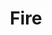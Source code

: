 ---
title: Fire
tags:
icon: fire
svg: '<svg xmlns="http://www.w3.org/2000/svg" width="24" height="24" fill="none" viewBox="0 0 24 24" stroke-width="1.5" stroke-linecap="round" stroke-linejoin="round" stroke="currentColor"><path d="M19.27 16.202A7.812 7.812 0 0 1 12.06 21c-4.313 0-7.81-3.492-7.81-7.8S5.89 7.13 8.455 3c4.806 2.1 4.806 8.4 4.806 8.4s1.579-3.038 4.806-4.5c1.035 3.042 2.43 6.365 1.203 9.302Z"/><path d="M12 18a5 5 0 0 1-5-5"/></svg>'
---